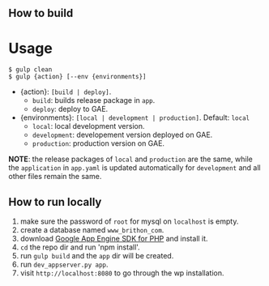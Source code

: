 ## How to build
# Usage

```shell
$ gulp clean
$ gulp {action} [--env {environments}]
```

* {action}:  `[build | deploy]`.
  + `build`: builds release package in `app`.
  + `deploy`: deploy to GAE.
* {environments}: `[local | development | production]`. Default: `local`
  + `local`: local development version.
  + `development`: developement version deployed on GAE.
  + `production`: production version on GAE.

**NOTE**: the release packages of `local` and `production` are the same, while the `application` in `app.yaml` is updated automatically for `development` and all other files remain the same.

## How to run locally
1. make sure the password of `root` for mysql on `localhost` is empty.
2. create a database named `www_brithon_com`.
3. download [Google App Engine SDK for PHP](https://cloud.google.com/appengine/downloads?hl=en) and install it.
4. `cd` the repo dir and run 'npm install'.
5. run `gulp build` and the `app` dir will be created.
6. run `dev_appserver.py app`.
7. visit `http://localhost:8080` to go through the wp installation. 
